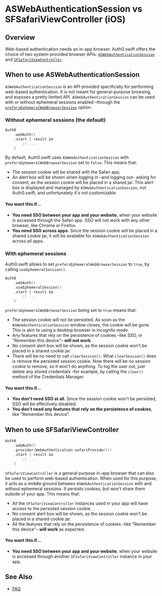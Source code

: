 # ASWebAuthenticationSession vs SFSafariViewController (iOS)

## Overview

Web-based authentication needs an in-app browser. Auth0.swift offers the choice of two system-provided browser APIs: [`ASWebAuthenticationSession`](https://developer.apple.com/documentation/authenticationservices/aswebauthenticationsession) and [`SFSafariViewController`](https://developer.apple.com/documentation/safariservices/sfsafariviewcontroller).

## When to use ASWebAuthenticationSession

`ASWebAuthenticationSession` is an API provided specifically for performing web-based authentication. It is not meant for general-purpose browsing, and exposes a pretty limited API. `ASWebAuthenticationSession` can be used with or without ephemeral sessions enabled –through the [`prefersEphemeralWebBrowserSession`](https://developer.apple.com/documentation/authenticationservices/aswebauthenticationsession/3237231-prefersephemeralwebbrowsersessio) option.

### Without ephemeral sessions (the default)

```swift
Auth0
    .webAuth()
    .start { result in
        // ...
    }
```

By default, Auth0.swift uses `ASWebAuthenticationSession` with `prefersEphemeralWebBrowserSession` set to `false`. This means that:

- The session cookie will be shared with the Safari app.
- An alert box will be shown when logging in –and logging out– asking for consent, as the session cookie will be placed in a shared jar. This alert box is displayed and managed by `ASWebAuthenticationSession`, not Auth0.swift, and unfortunately it's not customizable.

#### You want this if...

- **You need SSO between your app and your website**, when your website is accessed through the Safari app. SSO will not work with any other browser, like Chrome or Firefox.
- **You need SSO across apps**. Since the session cookie will be placed in a shared cookie jar, it will be available for `ASWebAuthenticationSession` across *all* apps.

### With ephemeral sessions

Auth0.swift allows to set `prefersEphemeralWebBrowserSession` to `true`, by calling `useEphemeralSession()`.

```swift
Auth0
    .webAuth()
    .useEphemeralSession()
    .start { result in
        // ...
    }
```

`prefersEphemeralWebBrowserSession` being set to `true` means that:

- The session cookie will not be persisted. As soon as the `ASWebAuthenticationSession` window closes, the cookie will be gone. This is akin to using a desktop browser in incognito mode.
- Any features that rely on the persistence of cookies –like SSO, or "Remember this device"– **will not work**.
- No consent alert box will be shown, as the session cookie won't be placed in a shared cookie jar.
- There will be no need to call `clearSession()`. What `clearSession()` does is remove the persisted session cookie. Now there will be no session cookie to remove, so it won't do anything. To log the user out, just delete any stored credentials –for example, by calling the `clear()` method of the Credentials Manager.

#### You want this if...

- **You don't need SSO at all**. Since the session cookie won't be persisted, SSO will be effectively disabled.
- **You don't need any features that rely on the persistence of cookies**, like "Remember this device".

## When to use SFSafariViewController

```swift
Auth0
    .webAuth()
    .provider(WebAuthentication.safariProvider())
    .start { result in
        // ...
    }
```

`SFSafariViewController` is a general purpose in-app browser that can also be used to perform web-based authentication. When used for this purpose, it acts as a middle ground between `ASWebAuthenticationSession` with and without ephemeral sessions. It persists cookies, but won't share them outside of your app. This means that:

- All the `SFSafariViewController` instances used in your app will have access to the persisted session cookie.
- No consent alert box will be shown, as the session cookie won't be placed in a shared cookie jar.
- All the features that rely on the persistence of cookies –like "Remember this device"– **will work** as expected.

#### You want this if...

- **You need SSO between your app and your website**, when your website is accessed through another `SFSafariViewController` instance in your app.

## See Also

- [FAQ](https://github.com/auth0/Auth0.swift/blob/master/FAQ.md)
